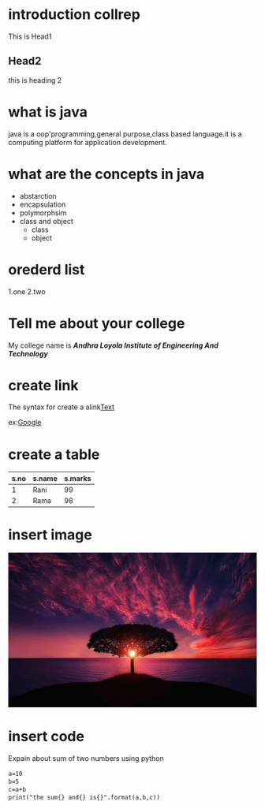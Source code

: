 # introduction collrep
This is Head1

## Head2
this is heading 2

# what is java
java is a oop'programming,general purpose,class based language.it is a computing platform for application development.

# what are the concepts in java
* abstarction
* encapsulation
* polymorphsim
* class and object
  * class
  * object
  
 # orederd list
 1.one
 2.two

# Tell me about your college
My college name is ***Andhra Loyola Institute of Engineering And Technology***

# create link
The syntax for create a alink[Text](url)

ex:[Google](https://www.google.com/)

# create a table
s.no|s.name|s.marks
----|------|-----
1|Rani|99
2|Rama|98

# insert image
![Alt My Image](img.jpg)


# insert code
Expain about sum of two numbers using python

    a=10
    b=5
    c=a+b
    print("the sum{} and{} is{}".format(a,b,c))

